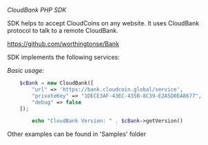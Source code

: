 *CloudBank PHP SDK*

SDK helps to accept CloudCoins on any website. It uses CloudBank protocol to talk to a remote CloudBank.

https://github.com/worthingtonse/Bank

SDK implements the following services:

*Basic usage:*

```php
	$cBank = new CloudBank([
		"url" => 'https://bank.cloudcoin.global/service',
		"privateKey" => "1DECE3AF-43EC-435B-8C39-E2A5D0EA8677",
		"debug" => false
	]);

        echo "CloudBank Version: " . $cBank->getVersion() 
```

Other examples can be found in 'Samples' folder

